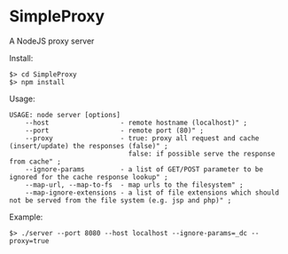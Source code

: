SimpleProxy
===========

A NodeJS proxy server 

Install:

	$> cd SimpleProxy
	$> npm install

Usage:

	USAGE: node server [options]
		--host					- remote hostname (localhost)" ;
		--port					- remote port (80)" ;
		--proxy					- true: proxy all request and cache (insert/update) the responses (false)" ;
								  false: if possible serve the response from cache" ;
		--ignore-params			- a list of GET/POST parameter to be ignored for the cache response lookup" ;
		--map-url, --map-to-fs	- map urls to the filesystem" ;
		--map-ignore-extensions	- a list of file extensions which should not be served from the file system (e.g. jsp and php)" ;

Example:

	$> ./server --port 8080 --host localhost --ignore-params=_dc --proxy=true

